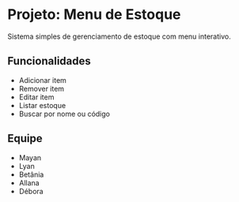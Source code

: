 # Projeto: Menu de Estoque

Sistema simples de gerenciamento de estoque com menu interativo.

## Funcionalidades
- Adicionar item
- Remover item
- Editar item
- Listar estoque
- Buscar por nome ou código

## Equipe
- Mayan 
- Lyan
- Betânia
- Allana
- Débora
